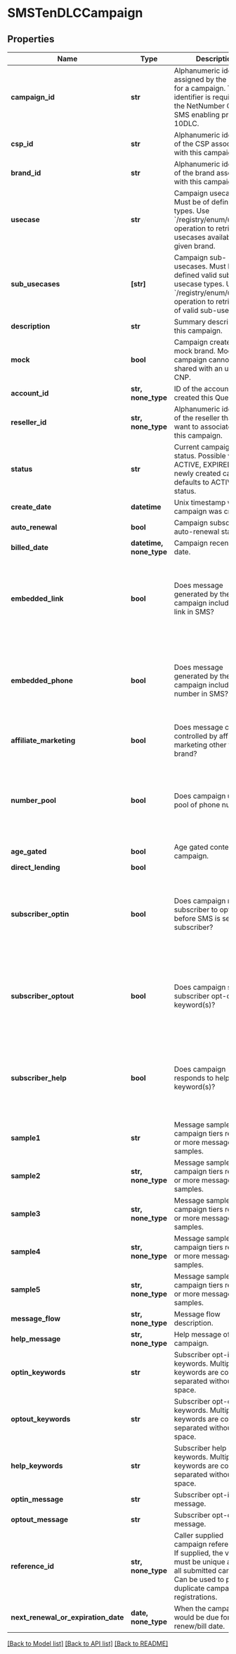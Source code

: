 # SMSTenDLCCampaign

## Properties
Name | Type | Description | Notes
------------ | ------------- | ------------- | -------------
**campaign_id** | **str** | Alphanumeric identifier assigned by the registry for a campaign. This identifier is required by the NetNumber OSR SMS enabling process of 10DLC. | 
**csp_id** | **str** | Alphanumeric identifier of the CSP associated with this campaign. | 
**brand_id** | **str** | Alphanumeric identifier of the brand associated with this campaign. | 
**usecase** | **str** | Campaign usecase. Must be of defined valid types. Use &#x60;/registry/enum/usecase&#x60; operation to retrieve usecases available for given brand. | 
**sub_usecases** | **[str]** | Campaign sub-usecases. Must be of defined valid sub-usecase types. Use &#x60;/registry/enum/usecase&#x60; operation to retrieve list of valid sub-usecases | 
**description** | **str** | Summary description of this campaign. | 
**mock** | **bool** | Campaign created from mock brand. Mocked campaign cannot be shared with an upstream CNP. | 
**account_id** | **str, none_type** | ID of the account that created this Queue. | [optional] 
**reseller_id** | **str, none_type** | Alphanumeric identifier of the reseller that you want to associate with this campaign. | [optional] 
**status** | **str** | Current campaign status. Possible values: ACTIVE, EXPIRED. A newly created campaign defaults to ACTIVE status.  | [optional] 
**create_date** | **datetime** | Unix timestamp when campaign was created. | [optional] 
**auto_renewal** | **bool** | Campaign subscription auto-renewal status. | [optional] 
**billed_date** | **datetime, none_type** | Campaign recent billed date. | [optional] 
**embedded_link** | **bool** | Does message generated by the campaign include URL link in SMS? | [optional]  if omitted the server will use the default value of False
**embedded_phone** | **bool** | Does message generated by the campaign include phone number in SMS? | [optional]  if omitted the server will use the default value of False
**affiliate_marketing** | **bool** | Does message content controlled by affiliate marketing other than the brand? | [optional] 
**number_pool** | **bool** | Does campaign utilize pool of phone nubers? | [optional]  if omitted the server will use the default value of False
**age_gated** | **bool** | Age gated content in campaign. | [optional] 
**direct_lending** | **bool** |  | [optional] 
**subscriber_optin** | **bool** | Does campaign require subscriber to opt-in before SMS is sent to subscriber? | [optional]  if omitted the server will use the default value of False
**subscriber_optout** | **bool** | Does campaign support subscriber opt-out keyword(s)? | [optional]  if omitted the server will use the default value of False
**subscriber_help** | **bool** | Does campaign responds to help keyword(s)? | [optional]  if omitted the server will use the default value of False
**sample1** | **str** | Message sample. Some campaign tiers require 1 or more message samples. | [optional] 
**sample2** | **str, none_type** | Message sample. Some campaign tiers require 2 or more message samples. | [optional] 
**sample3** | **str, none_type** | Message sample. Some campaign tiers require 3 or more message samples. | [optional] 
**sample4** | **str, none_type** | Message sample. Some campaign tiers require 4 or more message samples. | [optional] 
**sample5** | **str, none_type** | Message sample. Some campaign tiers require 5 or more message samples. | [optional] 
**message_flow** | **str, none_type** | Message flow description. | [optional] 
**help_message** | **str, none_type** | Help message of the campaign. | [optional] 
**optin_keywords** | **str** | Subscriber opt-in keywords. Multiple keywords are comma separated without space. | [optional] 
**optout_keywords** | **str** | Subscriber opt-out keywords. Multiple keywords are comma separated without space. | [optional] 
**help_keywords** | **str** | Subscriber help keywords. Multiple keywords are comma separated without space. | [optional] 
**optin_message** | **str** | Subscriber opt-in message. | [optional] 
**optout_message** | **str** | Subscriber opt-out message. | [optional] 
**reference_id** | **str, none_type** | Caller supplied campaign reference ID. If supplied, the value must be unique across all submitted campaigns. Can be used to prevent duplicate campaign registrations. | [optional] 
**next_renewal_or_expiration_date** | **date, none_type** | When the campaign would be due for its next renew/bill date. | [optional] 

[[Back to Model list]](../README.md#documentation-for-models) [[Back to API list]](../README.md#documentation-for-api-endpoints) [[Back to README]](../README.md)


